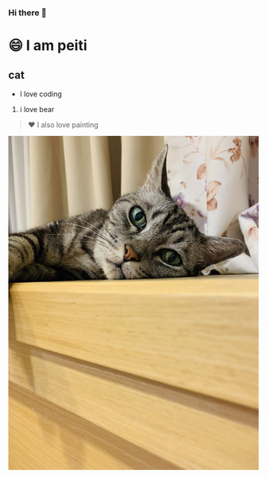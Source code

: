 ### Hi there 👋

<!--
**peitiyu/peitiyu** is a ✨ _special_ ✨ repository because its `README.md` (this file) appears on your GitHub profile.

Here are some ideas to get you started:

- 🔭 I’m currently working on ...
- 🌱 I’m currently learning ...
- 👯 I’m looking to collaborate on ...
- 🤔 I’m looking for help with ...
- 💬 Ask me about ...
- 📫 How to reach me: ...
- 😄 Pronouns: ...
- ⚡ Fun fact: ...
-->

# :smile: I am peiti

## cat

- l love coding

1. i love bear

> :heart: I also love painting

[![cat](https://raw.githubusercontent.com/peitiyu/peitiyu/master/images/7A3FD0D1-10A1-4F2B-B94D-C770E88C83F3.jpeg)](https://github.com/peitiyu/peitiyu/tree/master/leetcode)
